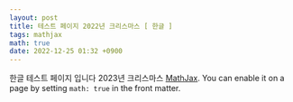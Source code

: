 ```yaml
---
layout: post
title: 테스트 페이지 2022년 크리스마스 [ 한글 ]
tags: mathjax
math: true
date: 2022-12-25 01:32 +0900
---
```

한글 테스트 페이지 입니다 2023년 크리스마스 [MathJax](https://www.mathjax.org/). You can enable it on a page by setting `math: true` in the front matter.


